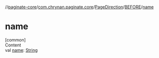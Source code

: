 //[paginate-core](../../../../index.md)/[com.chrynan.paginate.core](../../index.md)/[PageDirection](../index.md)/[BEFORE](index.md)/[name](name.md)



# name  
[common]  
Content  
val [name](name.md): [String](https://kotlinlang.org/api/latest/jvm/stdlib/kotlin/-string/index.html)  



